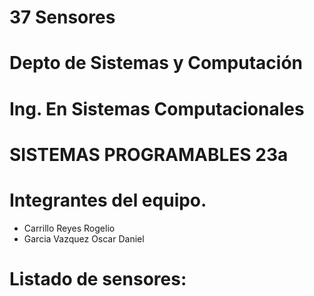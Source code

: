 # 37 Sensores 
# Depto de Sistemas y Computación
# Ing. En Sistemas Computacionales
# SISTEMAS PROGRAMABLES 23a

# Integrantes del equipo.

* Carrillo Reyes Rogelio
* Garcia Vazquez Oscar Daniel

# Listado de sensores:
